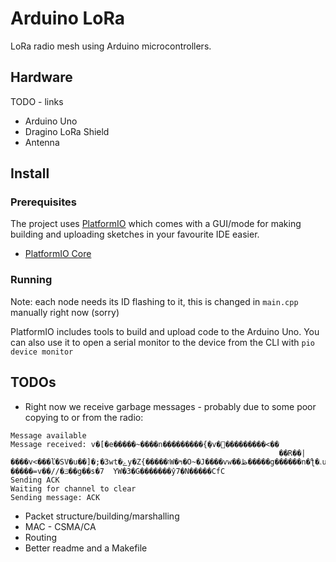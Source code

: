 # Arduino LoRa

LoRa radio mesh using Arduino microcontrollers.

## Hardware

TODO - links

* Arduino Uno
* Dragino LoRa Shield
* Antenna

## Install

### Prerequisites

The project uses [PlatformIO](https://docs.platformio.org/en/latest/integration/ide/index.html) which comes with a GUI/mode for making building and uploading sketches in your favourite IDE easier.

* [PlatformIO Core](https://docs.platformio.org/en/latest/core/index.html#piocore)

### Running

Note: each node needs its ID flashing to it, this is changed in `main.cpp` manually right now (sorry)

PlatformIO includes tools to build and upload code to the Arduino Uno. You can also use it to open a serial monitor to the device from the CLI with `pio device monitor` 

## TODOs

* Right now we receive garbage messages - probably due to some poor copying to or from the radio:
```
Message available
Message received: v�[�e�����~����n���������{ܻ�v�߻���������<��
                                                            ��R��|����v<���ľ�SV�u��]�;�3wt�ݻy�Z{�����וW�ߤ�O~�J����vw��ڟ�����g������n�ƪ�ۦu�ھ�/�����=v��//�ݿ��g��s�7	YW�3�G�������ŷ7�N�����CfC
Sending ACK
Waiting for channel to clear
Sending message: ACK
```

* Packet structure/building/marshalling
* MAC - CSMA/CA
* Routing
* Better readme and a Makefile
